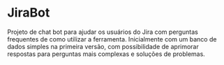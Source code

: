# JiraBot
Projeto de chat bot para ajudar os usuários do Jira com perguntas frequentes de como utilizar a ferramenta. Inicialmente com um banco de dados simples na primeira versão, com possibilidade de aprimorar respostas para perguntas mais complexas e soluções de problemas.
